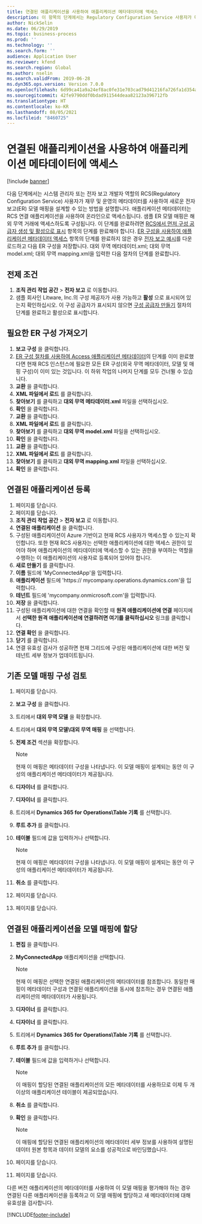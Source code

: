 ```yaml
---
title: 연결된 애플리케이션을 사용하여 애플리케이션 메타데이터에 액세스
description: 이 항목의 단계에서는 Regulatory Configuration Service 사용자가 메타데이터를 사용하여 새로운 전자 보고 모델 매핑을 설계할 수 있는 방법을 설명합니다.
author: NickSelin
ms.date: 06/29/2019
ms.topic: business-process
ms.prod: ''
ms.technology: ''
ms.search.form: ''
audience: Application User
ms.reviewer: kfend
ms.search.region: Global
ms.author: nselin
ms.search.validFrom: 2019-06-28
ms.dyn365.ops.version: Version 7.0.0
ms.openlocfilehash: 6d99ca41a9a24ef8ac0fe31e703cad79d41216fa726fa1d354ac19db90706954
ms.sourcegitcommit: 42fe9790ddf0bdad911544deaa82123a396712fb
ms.translationtype: HT
ms.contentlocale: ko-KR
ms.lasthandoff: 08/05/2021
ms.locfileid: "8460725"
---
```

# <a name="access-application-metadata-by-using-connected-applications"></a>연결된 애플리케이션을 사용하여 애플리케이션 메타데이터에 액세스

[!include [banner](../../includes/banner.md)]

다음 단계에서는 시스템 관리자 또는 전자 보고 개발자 역할의 RCS(Regulatory Configuration Service) 사용자가 재무 및 운영의 메타데이터를 사용하여 새로운 전자 보고(ER) 모델 매핑을 설계할 수 있는 방법을 설명합니다. 애플리케이션 메타데이터는 RCS 연결 애플리케이션을 사용하여 온라인으로 액세스됩니다. 샘플 ER 모델 매핑은 해외 무역 거래에 액세스하도록 구성됩니다. 이 단계를 완료하려면 [RCS에서 먼저 구성 공급자 생성 및 활성으로 표시](er-configuration-provider-mark-it-active-2016-11.md) 항목의 단계를 완료해야 합니다. [ER 구성을 사용하여 애플리케이션 메타데이터 액세스](access-application-metadata-er-configuration.md) 항목의 단계를 완료하지 않은 경우 [전자 보고 예시](https://download.microsoft.com/download/0/4/e/04e13839-e423-442b-a6c2-dd35b1045c2d/Dynamics%20365%20for%20Finance%20and%20Operations%208.1%20Electronic%20reporting%20task%20guides.zip)를 다운로드하고 다음 ER 구성을 저장합니다. 대외 무역 메타데이터.xml; 대외 무역 model.xml; 대외 무역 mapping.xml을 입력한 다음 절차의 단계를 완료합니다.

## <a name="prerequisites"></a>전제 조건
1. **조직 관리 작업 공간** > **전자 보고** 로 이동합니다. 
2. 샘플 회사인 Litware, Inc.의 구성 제공자가 사용 가능하고 **활성** 으로 표시되어 있는지 확인하십시오. 이 구성 공급자가 표시되지 않으면 [구성 공급자 만들기](er-configuration-provider-mark-it-active-2016-11.md) 절차의 단계를 완료하고 활성으로 표시합니다. 

## <a name="get-required-er-configurations"></a>필요한 ER 구성 가져오기
1. **보고 구성** 을 클릭합니다. 
2. [ER 구성 절차를 사용하여 Access 애플리케이션 메타데이터](access-application-metadata-er-configuration.md)의 단계를 이미 완료했다면 현재 RCS 인스턴스에 필요한 모든 ER 구성(외국 무역 메타데이터, 모델 및 매핑 구성)이 이미 있는 것입니다. 이 하위 작업의 나머지 단계를 모두 건너뛸 수 있습니다. 
3. **교환** 을 클릭합니다. 
4. **XML 파일에서 로드** 를 클릭합니다. 
5. **찾아보기** 를 클릭하고 **대외 무역 메타데이터.xml** 파일을 선택하십시오. 
6. **확인** 을 클릭합니다. 
7. **교환** 을 클릭합니다. 
8. **XML 파일에서 로드** 를 클릭합니다. 
9. **찾아보기** 를 클릭하고 **대외 무역 model.xml** 파일을 선택하십시오. 
10. **확인** 을 클릭합니다. 
11. **교환** 을 클릭합니다. 
12. **XML 파일에서 로드** 를 클릭합니다. 
13. **찾아보기** 를 클릭하고 **대외 무역 mapping.xml** 파일을 선택하십시오. 
14. **확인** 을 클릭합니다. 

## <a name="register-a-connected-application"></a>연결된 애플리케이션 등록
1. 페이지를 닫습니다. 
2. 페이지를 닫습니다. 
3. **조직 관리 작업 공간** > **전자 보고** 로 이동합니다. 
4. **연결된 애플리케이션** 을 클릭합니다. 
5. 구성된 애플리케이션이 Azure 기반이고 현재 RCS 사용자가 액세스할 수 있는지 확인합니다. 또한 현재 RCS 사용자는 선택한 애플리케이션에 대한 액세스 권한이 있어야 하며 애플리케이션의 메타데이터에 액세스할 수 있는 권한을 부여하는 역할을 수행하는 이 애플리케이션의 사용자로 등록되어 있어야 합니다. 
6. **새로 만들기** 를 클릭합니다. 
7. **이름** 필드에 'MyConnectedApp'을 입력합니다. 
8. **애플리케이션** 필드에 'https:// mycompany.operations.dynamics.com'을 입력합니다. 
9. **테넌트** 필드에 'mycompany.onmicrosoft.com'을 입력합니다. 
10. **저장** 을 클릭합니다. 
11. 구성된 애플리케이션에 대한 연결을 확인할 때 **원격 애플리케이션에 연결** 페이지에서 **선택한 원격 애플리케이션에 연결하려면 여기를 클릭하십시오** 링크를 클릭합니다. 
12. **연결 확인** 을 클릭합니다. 
13. **닫기** 를 클릭합니다. 
14. 연결 유효성 검사가 성공하면 현재 그리드에 구성된 애플리케이션에 대한 버전 및 테넌트 세부 정보가 업데이트됩니다. 

## <a name="review-existing-model-mapping-configuration"></a>기존 모델 매핑 구성 검토
1. 페이지를 닫습니다. 
2. **보고 구성** 을 클릭합니다. 
3. 트리에서 **대외 무역 모델** 을 확장합니다. 
4. 트리에서 **대외 무역 모델\대외 무역 매핑** 을 선택합니다. 
5. **전제 조건** 섹션을 확장합니다. 

    > [!NOTE]
    > 현재 이 매핑은 메타데이터 구성을 나타냅니다. 이 모델 매핑이 설계되는 동안 이 구성의 애플리케이션 메타데이터가 제공됩니다. 

6. **디자이너** 를 클릭합니다. 
7. **디자이너** 를 클릭합니다. 
8. 트리에서 **Dynamics 365 for Operations\Table 기록** 를 선택합니다. 
9. **루트 추가** 를 클릭합니다. 
10. **테이블** 필드에 값을 입력하거나 선택합니다. 

    > [!NOTE]
    > 현재 이 매핑은 메타데이터 구성을 나타냅니다. 이 모델 매핑이 설계되는 동안 이 구성의 애플리케이션 메타데이터가 제공됩니다. 

11. **취소** 를 클릭합니다. 
12. 페이지를 닫습니다. 
13. 페이지를 닫습니다. 

## <a name="assign-connected-application-to-model-mapping"></a>연결된 애플리케이션을 모델 매핑에 할당 
1. **편집** 을 클릭합니다. 
2. **MyConnectedApp** 애플리케이션을 선택합니다. 

    > [!NOTE]
    > 현재 이 매핑은 선택한 연결된 애플리케이션의 메타데이터를 참조합니다. 동일한 매핑이 메타데이터 구성과 연결된 애플리케이션을 동시에 참조하는 경우 연결된 애플리케이션의 메타데이터가 사용됩니다. 

3. **디자이너** 를 클릭합니다. 
4. **디자이너** 를 클릭합니다. 
5. 트리에서 **Dynamics 365 for Operations\Table 기록** 를 선택합니다. 
6. **루트 추가** 를 클릭합니다. 
7. **테이블** 필드에 값을 입력하거나 선택합니다. 

    > [!NOTE]
    > 이 매핑이 할당된 연결된 애플리케이션의 모든 메타데이터를 사용하므로 이제 두 개 이상의 애플리케이션 테이블이 제공되었습니다. 

8. **취소** 를 클릭합니다. 
9. **확인** 을 클릭합니다. 

    > [!NOTE]
    > 이 매핑에 할당된 연결된 애플리케이션의 메타데이터 세부 정보를 사용하여 설명된 데이터 원본 항목과 데이터 모델의 요소를 성공적으로 바인딩했습니다. 

10. 페이지를 닫습니다. 
11. 페이지를 닫습니다. 

다른 버전 애플리케이션의 메타데이터를 사용하여 이 모델 매핑을 평가해야 하는 경우 연결된 다른 애플리케이션을 등록하고 이 모델 매핑에 할당하고 새 메타데이터에 대해 유효성을 검사합니다.


[!INCLUDE[footer-include](../../../../includes/footer-banner.md)]
